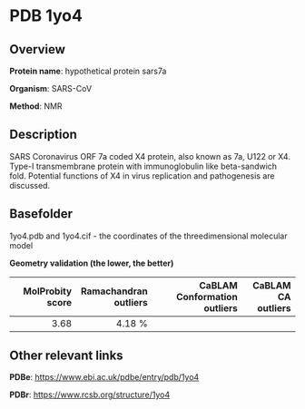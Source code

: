 # PDB 1yo4

## Overview

**Protein name**: hypothetical protein sars7a

**Organism**: SARS-CoV

**Method**: NMR

## Description

SARS Coronavirus ORF 7a coded X4 protein, also known as 7a, U122 or X4. Type-I transmembrane protein with immunoglobulin like beta-sandwich fold. Potential functions of X4 in virus replication and pathogenesis are discussed.

## Basefolder

1yo4.pdb and 1yo4.cif - the coordinates of the threedimensional molecular model




**Geometry validation (the lower, the better)**

|   |**MolProbity<br>score**| **Ramachandran<br>outliers** | **CaBLAM<br>Conformation outliers** | **CaBLAM<br>CA outliers** |
|---|-------------:|----------------:|----------------:|----------------:|
||  3.68|  4.18 %|||


## Other relevant links 
**PDBe**:  https://www.ebi.ac.uk/pdbe/entry/pdb/1yo4
 
**PDBr**: https://www.rcsb.org/structure/1yo4 
